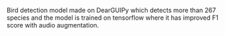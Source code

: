 Bird detection model made on DearGUIPy which detects more than 267 species and the model is trained on tensorflow where it has improved F1 score with audio augmentation.

